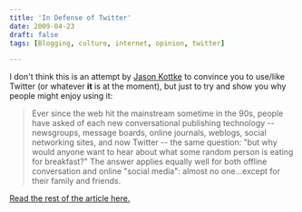 ```yaml
---
title: 'In Defense of Twitter'
date: 2009-04-23
draft: false
tags: [Blogging, culture, internet, opinion, twitter]

---
```


I don't think this is an attempt by [Jason Kottke](http://www.kottke.org/09/04/in-defense-of-twitter) to convince you to use/like Twitter (or whatever **it** is at the moment), but just to try and show you why people might enjoy using it:

> Ever since the web hit the mainstream sometime in the 90s, people have asked of each new conversational publishing technology -- newsgroups, message boards, online journals, weblogs, social networking sites, and now Twitter -- the same question: "but why would anyone want to hear about what some random person is eating for breakfast?" The answer applies equally well for both offline conversation and online "social media": almost no one...except for their family and friends.

[Read the rest of the article here.](http://www.kottke.org/09/04/in-defense-of-twitter)